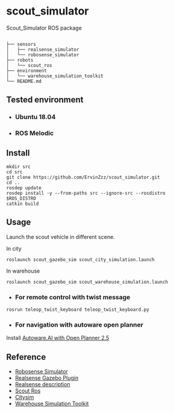 # scout_simulator
Scout_Simulator ROS package
```

├── sensors
│   ├── realsense_simulator
│   └── robosense_simulator
├── robots
│   └── scout_ros
├── environment
│   └── warehouse_simulation_toolkit
└── README.md
```

## Tested environment

* ### Ubuntu 18.04
* ### ROS Melodic

## Install

```
mkdir src
cd src
git clone https://github.com/ErvinZzz/scout_simulator.git
cd ..
rosdep update
rosdep install -y --from-paths src --ignore-src --rosdistro $ROS_DISTRO
catkin build
```

## Usage

Launch the scout vehicle in different scene.

In city

```
roslaunch scout_gazebo_sim scout_city_simulation.launch
```

In warehouse

```
roslaunch scout_gazebo_sim scout_warehouse_simulation.launch
```

* ### For remote control with twist message

```
rosrun teleop_twist_keyboard teleop_twist_keyboard.py
```

* ### For navigation with autoware open planner
Install [Autoware.AI with Open Planner 2.5](https://github.com/hatem-darweesh/autoware.ai.openplanner)

## Reference

* [Robosense Simulator](https://github.com/tomlogan501/robosense_simulator)
* [Realsense Gazebo Plugin](https://github.com/pal-robotics/realsense_gazebo_plugin)
* [Realsense description](https://github.com/IntelRealSense/realsense-ros)
* [Scout Ros](https://github.com/agilexrobotics/scout_ros)
* [Citysim](https://github.com/osrf/citysim)
* [Warehouse Simulation Toolkit](https://github.com/wh200720041/warehouse_simulation_toolkit)
